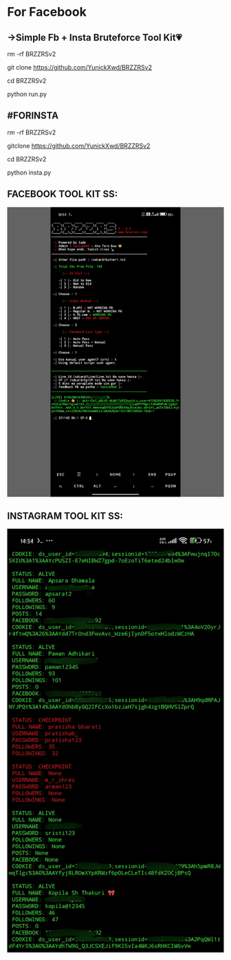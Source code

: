 # For Facebook 
->Simple Fb + Insta Bruteforce Tool Kit💗
-
rm -rf BRZZRSv2

git clone https://github.com/YunickXwd/BRZZRSv2

cd BRZZRSv2

python run.py


#FORINSTA 
-
rm -rf BRZZRSv2

gitclone https://github.com/YunickXwd/BRZZRSv2

cd BRZZRSv2

python insta.py

FACEBOOK TOOL KIT SS:
-

![Banner](https://raw.githubusercontent.com/YunickXwd/BRZZRSv2/main/IMG_20250722_185612.jpg)

INSTAGRAM TOOL KIT SS:
-

![BRZZRSv2 Tool Image](https://raw.githubusercontent.com/YunickXwd/BRZZRSv2/refs/heads/main/IMG_20250722_222506.jpg)
